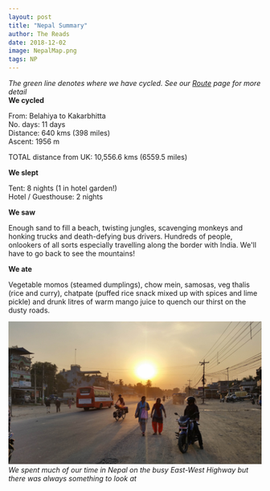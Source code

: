 ```yaml
---
layout: post
title: "Nepal Summary"
author: The Reads
date: 2018-12-02
image: NepalMap.png  
tags: NP
---
```


*The green line denotes where we have cycled. See our [Route](http://readcycleread.bike/pages/map.html) page for more detail*  
**We cycled**  

From: Belahiya to Kakarbhitta  
No. days: 11 days  
Distance: 640 kms (398 miles)  
Ascent: 1956 m  

TOTAL distance from UK: 10,556.6 kms (6559.5 miles)  


**We slept**  

Tent: 8 nights (1 in hotel garden!)  
Hotel / Guesthouse: 2 nights  

**We saw**  

Enough sand to fill a beach, twisting jungles, scavenging monkeys and honking trucks and death-defying bus drivers. Hundreds of people, onlookers of all sorts especially travelling along the border with India. We'll have to go back to see the mountains!  

**We ate**  

Vegetable momos (steamed dumplings), chow mein, samosas, veg thalis (rice and curry), chatpate (puffed rice snack mixed up with spices and lime pickle) and drunk litres of warm mango juice to quench our thirst on the dusty roads.  


![NPSumm](assets/img/NPSumm.jpg) *We spent much of our time in Nepal on the busy East-West Highway but there was always something to look at*  

